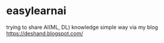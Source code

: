 # easylearnai
trying to share AI(ML, DL) knowledge simple way via my blog
https://deshand.blogspot.com/
